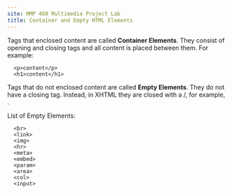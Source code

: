 ```yaml
---
site: MMP 460 Multimedia Project Lab
title: Container and Empty HTML Elements
---
```

Tags that enclosed content are called **Container Elements**. They consist of opening and closing tags and all content is placed between them. For example:

      <p>content</p>
      <h1>content</h1>

Tags that do not enclosed content are called **Empty Elements**. They do not have a closing tag. Instead, in XHTML they are closed with a /, for example, <br />.

List of Empty Elements:

      <br>
      <link>
      <img>
      <hr>
      <meta>
      <embed>
      <param>
      <area>
      <col>
      <input>
